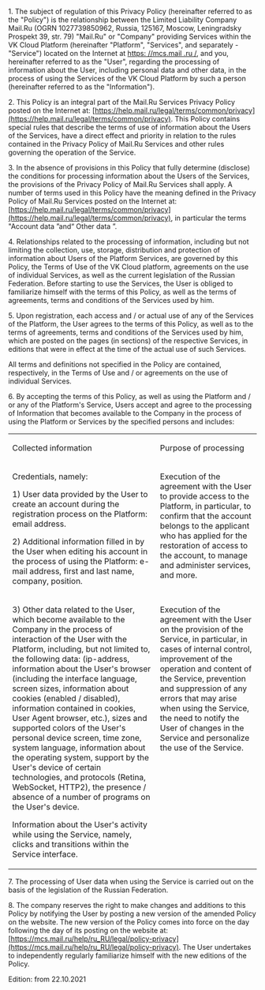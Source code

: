 1\. The subject of regulation of this Privacy Policy (hereinafter referred to as the "Policy") is the relationship between the Limited Liability Company Mail.Ru (OGRN 1027739850962, Russia, 125167, Moscow, Leningradsky Prospekt 39, str. 79) "Mail.Ru" or "Company" providing Services within the VK Cloud Platform (hereinafter "Platform", "Services", and separately - "Service") located on the Internet at [https: //mcs.mail .ru /](https://mcs.mail.ru/), and you, hereinafter referred to as the "User", regarding the processing of information about the User, including personal data and other data, in the process of using the Services of the VK Cloud Platform by such a person (hereinafter referred to as the "Information").

2\. This Policy is an integral part of the Mail.Ru Services Privacy Policy posted on the Internet at: [https://help.mail.ru/legal/terms/common/privacy](https://help.mail.ru/legal/terms/common/privacy). This Policy contains special rules that describe the terms of use of information about the Users of the Services, have a direct effect and priority in relation to the rules contained in the Privacy Policy of Mail.Ru Services and other rules governing the operation of the Service.

3\. In the absence of provisions in this Policy that fully determine (disclose) the conditions for processing information about the Users of the Services, the provisions of the Privacy Policy of Mail.Ru Services shall apply. A number of terms used in this Policy have the meaning defined in the Privacy Policy of Mail.Ru Services posted on the Internet at: [https://help.mail.ru/legal/terms/common/privacy](https://help.mail.ru/legal/terms/common/privacy), in particular the terms "Account data ”and“ Other data ”.

4\. Relationships related to the processing of information, including but not limiting the collection, use, storage, distribution and protection of information about Users of the Platform Services, are governed by this Policy, the Terms of Use of the VK Cloud platform, agreements on the use of individual Services, as well as the current legislation of the Russian Federation. Before starting to use the Services, the User is obliged to familiarize himself with the terms of this Policy, as well as the terms of agreements, terms and conditions of the Services used by him.

5\. Upon registration, each access and / or actual use of any of the Services of the Platform, the User agrees to the terms of this Policy, as well as to the terms of agreements, terms and conditions of the Services used by him, which are posted on the pages (in sections) of the respective Services, in editions that were in effect at the time of the actual use of such Services.

All terms and definitions not specified in the Policy are contained, respectively, in the Terms of Use and / or agreements on the use of individual Services.

6\. By accepting the terms of this Policy, as well as using the Platform and / or any of the Platform's Service, Users accept and agree to the processing of Information that becomes available to the Company in the process of using the Platform or Services by the specified persons and includes:

<table cellpadding="0" cellspacing="0"><tbody><tr><td valign="top"><p>Collected information</p></td><td valign="top"><p>Purpose of processing</p></td></tr><tr><td valign="top"><p>Credentials, namely:</p><p>1) User data provided by the User to create an account during the registration process on the Platform: email address.</p><p>2) Additional information filled in by the User when editing his account in the process of using the Platform: e-mail address, first and last name, company, position.</p></td><td valign="top"><p>Execution of the agreement with the User to provide access to the Platform, in particular, to confirm that the account belongs to the applicant who has applied for the restoration of access to the account, to manage and administer services, and more.</p></td></tr><tr><td valign="top"><p>3) Other data related to the User, which become available to the Company in the process of interaction of the User with the Platform, including, but not limited to, the following data: (ip-address, information about the User's browser (including the interface language, screen sizes, information about cookies (enabled / disabled), information contained in cookies, User Agent browser, etc.), sizes and supported colors of the User's personal device screen, time zone, system language, information about the operating system, support by the User's device of certain technologies, and protocols (Retina, WebSocket, HTTP2), the presence / absence of a number of programs on the User's device.</p><p>Information about the User's activity while using the Service, namely, clicks and transitions within the Service interface.</p></td><td valign="top"><p>Execution of the agreement with the User on the provision of the Service, in particular, in cases of internal control, improvement of the operation and content of the Service, prevention and suppression of any errors that may arise when using the Service, the need to notify the User of changes in the Service and personalize the use of the Service.</p></td></tr></tbody></table>

7\. The processing of User data when using the Service is carried out on the basis of the legislation of the Russian Federation.

8\. The company reserves the right to make changes and additions to this Policy by notifying the User by posting a new version of the amended Policy on the website. The new version of the Policy comes into force on the day following the day of its posting on the website at: [https://mcs.mail.ru/help/ru_RU/legal/policy-privacy](https://mcs.mail.ru/help/ru_RU/legal/policy-privacy). The User undertakes to independently regularly familiarize himself with the new editions of the Policy.

Edition: from 22.10.2021
